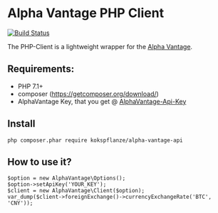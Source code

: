 # Alpha Vantage PHP Client

[![Build Status](https://travis-ci.org/kokspflanze/alpha-vantage-api.svg?branch=master)](https://travis-ci.org/kokspflanze/alpha-vantage-api)

The PHP-Client is a lightweight wrapper for the [Alpha Vantage](https://www.alphavantage.co).

## Requirements:
- PHP 7.1+
- composer (https://getcomposer.org/download/)
- AlphaVantage Key, that you get @ [AlphaVantage-Api-Key](https://www.alphavantage.co/support/#api-key)

## Install

```
php composer.phar require kokspflanze/alpha-vantage-api
```


## How to use it?

```
$option = new AlphaVantage\Options();
$option->setApiKey('YOUR_KEY');
$client = new AlphaVantage\Client($option);
var_dump($client->foreignExchange()->currencyExchangeRate('BTC', 'CNY'));
```
